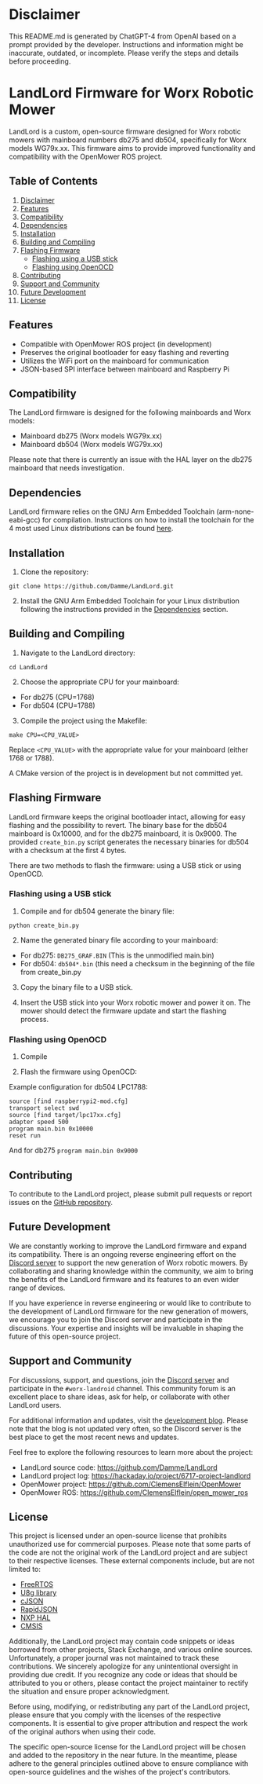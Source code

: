 
# Disclaimer

This README.md is generated by ChatGPT-4 from OpenAI based on a prompt provided by the developer. Instructions and information might be inaccurate, outdated, or incomplete. Please verify the steps and details before proceeding.

# LandLord Firmware for Worx Robotic Mower

LandLord is a custom, open-source firmware designed for Worx robotic mowers with mainboard numbers db275 and db504, specifically for Worx models WG79x.xx. This firmware aims to provide improved functionality and compatibility with the OpenMower ROS project.


## Table of Contents

1. [Disclaimer](#disclaimer)
2. [Features](#features)
3. [Compatibility](#compatibility)
4. [Dependencies](#dependencies)
5. [Installation](#installation)
6. [Building and Compiling](#building)
7. [Flashing Firmware](#flashing)
   - [Flashing using a USB stick](#usb-stick)
   - [Flashing using OpenOCD](#openocd)
8. [Contributing](#contributing)
9. [Support and Community](#support)
10. [Future Development](#future-development)
11. [License](#license)

## Features

- Compatible with OpenMower ROS project (in development)
- Preserves the original bootloader for easy flashing and reverting
- Utilizes the WiFi port on the mainboard for communication
- JSON-based SPI interface between mainboard and Raspberry Pi

## Compatibility

The LandLord firmware is designed for the following mainboards and Worx models:

- Mainboard db275 (Worx models WG79x.xx)
- Mainboard db504 (Worx models WG79x.xx)

Please note that there is currently an issue with the HAL layer on the db275 mainboard that needs investigation.

## Dependencies

LandLord firmware relies on the GNU Arm Embedded Toolchain (arm-none-eabi-gcc) for compilation. Instructions on how to install the toolchain for the 4 most used Linux distributions can be found [here](https://developer.arm.com/tools-and-software/open-source-software/developer-tools/gnu-toolchain/gnu-rm/downloads).

## Installation

1. Clone the repository:

```
git clone https://github.com/Damme/LandLord.git
```

2. Install the GNU Arm Embedded Toolchain for your Linux distribution following the instructions provided in the [Dependencies](#dependencies) section.

## Building and Compiling

1. Navigate to the LandLord directory:

```
cd LandLord
```

2. Choose the appropriate CPU for your mainboard:

- For db275 (CPU=1768)
- For db504 (CPU=1788)

3. Compile the project using the Makefile:

```
make CPU=<CPU_VALUE>
```

Replace `<CPU_VALUE>` with the appropriate value for your mainboard (either 1768 or 1788).

A CMake version of the project is in development but not committed yet.

## Flashing Firmware

LandLord firmware keeps the original bootloader intact, allowing for easy flashing and the possibility to revert. The binary base for the db504 mainboard is 0x10000, and for the db275 mainboard, it is 0x9000. The provided `create_bin.py` script generates the necessary binaries for db504 with a checksum at the first 4 bytes.

There are two methods to flash the firmware: using a USB stick or using OpenOCD.

### Flashing using a USB stick

1. Compile and for db504 generate the binary file:

```
python create_bin.py
```

2. Name the generated binary file according to your mainboard:

- For db275: `DB275_GRAF.BIN` (This is the unmodified main.bin)
- For db504: `db504*.bin` (this need a checksum in the beginning of the file from create_bin.py

3. Copy the binary file to a USB stick.

4. Insert the USB stick into your Worx robotic mower and power it on. The mower should detect the firmware update and start the flashing process.

### Flashing using OpenOCD

1. Compile

2. Flash the firmware using OpenOCD:

Example configuration for db504 LPC1788:

```
source [find raspberrypi2-mod.cfg]
transport select swd
source [find target/lpc17xx.cfg]
adapter speed 500
program main.bin 0x10000
reset run
```
And for db275 `program main.bin 0x9000`
## Contributing

To contribute to the LandLord project, please submit pull requests or report issues on the [GitHub repository](https://github.com/Damme/LandLord).

## Future Development

We are constantly working to improve the LandLord firmware and expand its compatibility. There is an ongoing reverse engineering effort on the [Discord server](https://discord.gg/jE7QNaSxW7) to support the new generation of Worx robotic mowers. By collaborating and sharing knowledge within the community, we aim to bring the benefits of the LandLord firmware and its features to an even wider range of devices.

If you have experience in reverse engineering or would like to contribute to the development of LandLord firmware for the new generation of mowers, we encourage you to join the Discord server and participate in the discussions. Your expertise and insights will be invaluable in shaping the future of this open-source project.

## Support and Community

For discussions, support, and questions, join the [Discord server](https://discord.gg/jE7QNaSxW7) and participate in the `#worx-landroid` channel. This community forum is an excellent place to share ideas, ask for help, or collaborate with other LandLord users.

For additional information and updates, visit the [development blog](https://hackaday.io/project/6717-project-landlord). Please note that the blog is not updated very often, so the Discord server is the best place to get the most recent news and updates.

Feel free to explore the following resources to learn more about the project:

- LandLord source code: https://github.com/Damme/LandLord
- LandLord project log: https://hackaday.io/project/6717-project-landlord
- OpenMower project: https://github.com/ClemensElflein/OpenMower
- OpenMower ROS: https://github.com/ClemensElflein/open_mower_ros

## License

This project is licensed under an open-source license that prohibits unauthorized use for commercial purposes. Please note that some parts of the code are not the original work of the LandLord project and are subject to their respective licenses. These external components include, but are not limited to:

- [FreeRTOS](https://www.freertos.org/)
- [U8g library](https://github.com/olikraus/u8glib)
- [cJSON](https://github.com/DaveGamble/cJSON)
- [RapidJSON](https://github.com/Tencent/rapidjson)
- [NXP HAL](https://www.nxp.com/design/software/embedded-software/nxp-hal:HAL)
- [CMSIS](https://developer.arm.com/tools-and-software/embedded/cmsis)

Additionally, the LandLord project may contain code snippets or ideas borrowed from other projects, Stack Exchange, and various online sources. Unfortunately, a proper journal was not maintained to track these contributions. We sincerely apologize for any unintentional oversight in providing due credit. If you recognize any code or ideas that should be attributed to you or others, please contact the project maintainer to rectify the situation and ensure proper acknowledgment.

Before using, modifying, or redistributing any part of the LandLord project, please ensure that you comply with the licenses of the respective components. It is essential to give proper attribution and respect the work of the original authors when using their code.

The specific open-source license for the LandLord project will be chosen and added to the repository in the near future. In the meantime, please adhere to the general principles outlined above to ensure compliance with open-source guidelines and the wishes of the project's contributors.
